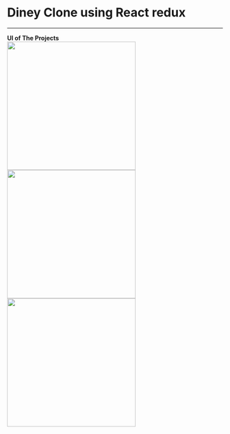 # Diney Clone using React redux
<hr>
<b>UI of The Projects</b>
<div style="display:flex";>
  <div>
    <img src="https://user-images.githubusercontent.com/96978659/153400159-0a173d38-441f-41f5-bdb4-7d04b7bcb89a.png" width="300" height="300" />
     <img src="https://user-images.githubusercontent.com/96978659/153400158-0297860e-e3f7-4ba5-8bc6-1608ea8a232d.png" width="300" height="300" />
     <img src="https://user-images.githubusercontent.com/96978659/153400193-8c53065c-2fbe-4cef-82ef-f658c51bba09.png" width="300" height="300" />
  </div>
  
  <div style="margin-left:10px">
    
  </div>
</div>



<!-- ![loginui](https://user-images.githubusercontent.com/96978659/153400159-0a173d38-441f-41f5-bdb4-7d04b7bcb89a.png)
![afterloginui](https://user-images.githubusercontent.com/96978659/153400158-0297860e-e3f7-4ba5-8bc6-1608ea8a232d.png)
![movie](https://user-images.githubusercontent.com/96978659/153400193-8c53065c-2fbe-4cef-82ef-f658c51bba09.png)
![detail](https://user-images.githubusercontent.com/96978659/153400236-84e95df5-fcde-4e93-800a-0e7294e7fb20.png)
![trailer](https://user-images.githubusercontent.com/96978659/153400257-12963aca-f3f1-4922-926f-5d64407e1ac3.png) -->
